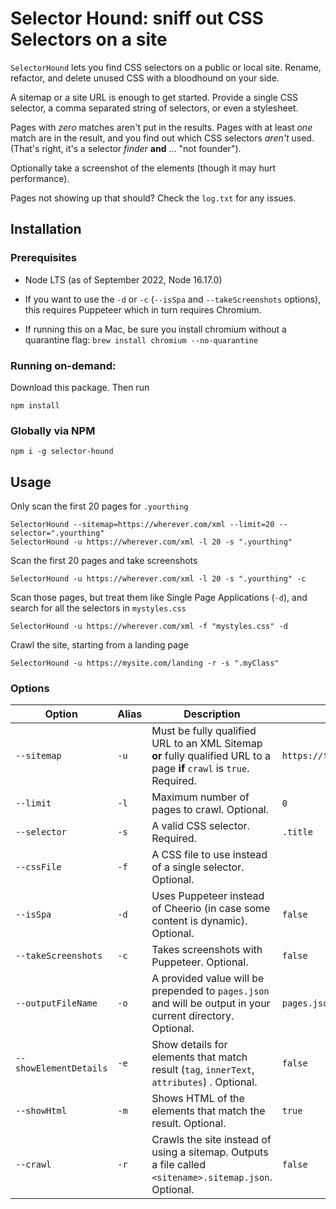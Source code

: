 # Selector Hound: sniff out CSS Selectors on a site

`SelectorHound` lets you find CSS selectors on a public or local site. Rename, refactor, and delete unused CSS with a bloodhound on your side. 

A sitemap or a site URL is enough to get started. Provide a single CSS selector, a comma separated string of selectors, or even a stylesheet. 

Pages with _zero_ matches aren't put in the results. Pages with at least *one* match are in the result, and you find out which CSS selectors _aren't_ used. (That's right, it's a selector _finder_ **and** ... "not founder").

Optionally take a screenshot of the elements (though it may hurt performance).

Pages not showing up that should? Check the `log.txt` for any issues. 

## Installation

### Prerequisites
- Node LTS (as of September 2022, Node 16.17.0)

- If you want to use the `-d` or `-c` (`--isSpa` and `--takeScreenshots` options), this requires Puppeteer which in turn requires Chromium.  

- If running this on a Mac, be sure you install chromium without a quarantine flag: `brew install chromium --no-quarantine`

### Running on-demand:
Download this package. Then run

```console
npm install
```

### Globally via NPM

```console
npm i -g selector-hound
```

## Usage

Only scan the first 20 pages for `.yourthing`

```
SelectorHound --sitemap=https://wherever.com/xml --limit=20 --selector=".yourthing"
SelectorHound -u https://wherever.com/xml -l 20 -s ".yourthing"
```

Scan the first 20 pages and take screenshots
```
SelectorHound -u https://wherever.com/xml -l 20 -s ".yourthing" -c
```

Scan those pages, but treat them like Single Page Applications (`-d`), and search for all the selectors in `mystyles.css`
```
SelectorHound -u https://wherever.com/xml -f "mystyles.css" -d

```

Crawl the site, starting from a landing page
```
SelectorHound -u https://mysite.com/landing -r -s ".myClass"
```

### Options

| Option | Alias | Description   | Defaults  |
|---|---|---|---|
| `--sitemap` |`-u`  | Must be fully qualified URL to an XML Sitemap **or** fully qualified URL to a page **if** `crawl` is `true`. Required. | `https://frankmtaylor.com/sitemap.xml` |
| `--limit` | `-l`  |  Maximum number of pages to crawl. Optional. | `0`  |
| `--selector` | `-s`  |  A valid CSS selector. Required. |  `.title` |
| `--cssFile` | `-f`  | A CSS file to use instead of a single selector. Optional. |   |
| `--isSpa`| `-d`  | Uses Puppeteer instead of Cheerio (in case some content is dynamic). Optional. | `false`|
| `--takeScreenshots`| `-c`  | Takes screenshots with Puppeteer. Optional. | `false` |
| `--outputFileName` | `-o` | A provided value will be prepended to `pages.json` and will be output in your current directory. Оptional. | `pages.json` | 
| `--showElementDetails` | `-e`  | Show details for elements that match result (`tag`, `innerText`, `attributes`) . Optional. |   `false` |
| `--showHtml` | `-m` | Shows HTML of the elements that match the result. Optional. | `true` |
| `--crawl`| `-r` | Crawls the site instead of using a sitemap. Outputs a file called `<sitename>.sitemap.json`. Optional.  | `false` |



